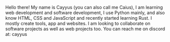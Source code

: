 Hello there! My name is Cayyus (you can also call me Caius), I am learning web development and software development, I use Python mainly, and also know HTML, CSS and JavaScript and recently started learning Rust. I mostly create tools, app and websites. I am looking to collaborate on software projects as well as web projects too. You can reach me on discord at: cayyus

<!---
Daviehoff/Daviehoff is a ✨ special ✨ repository because its `README.md` (this file) appears on your GitHub profile.
You can click the Preview link to take a look at your changes.
--->
